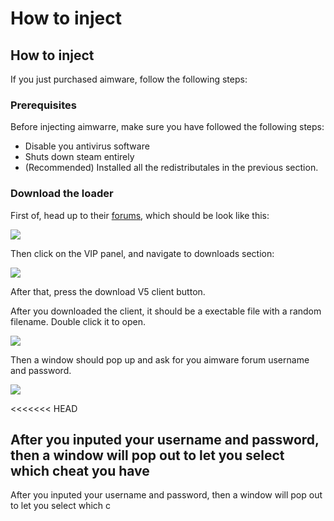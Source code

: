 # How to inject

## How to inject

If you just purchased aimware, follow the following steps:

### Prerequisites

Before injecting aimwarre, make sure you have followed the following steps:

* Disable you antivirus software
* Shuts down steam entirely
* \(Recommended\) Installed all the redistributales in the previous section.

### Download the loader

First of, head up to their [forums](https://aimware.net/forum/index.php), which should be look like this:

![](https://i.imgur.com/MrwlDMC.png)

Then click on the VIP panel, and navigate to downloads section:

![](https://i.imgur.com/R6AYQDS.png)

After that, press the download V5 client button.

After you downloaded the client, it should be a exectable file with a random filename. Double click it to open.

![](https://i.imgur.com/TfEwrnJ.png)

Then a window should pop up and ask for you aimware forum username and password.

![](https://i.imgur.com/6NS5iFm.png)

&lt;&lt;&lt;&lt;&lt;&lt;&lt; HEAD

## After you inputed your username and password, then a window will pop out to let you select which cheat you have

After you inputed your username and password, then a window will pop out to let you select which c



